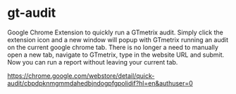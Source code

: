 # gt-audit
Google Chrome Extension to quickly run a GTmetrix audit. Simply click the extension icon and a new window will popup with GTmetrix running an audit on the current google chrome tab. There is no longer a need to manually open a new tab, navigate to GTmetrix, type in the website URL and submit. Now you can run a report without leaving your current tab.

https://chrome.google.com/webstore/detail/quick-audit/cbpdpknmgmmdahedbjndogpfgpolidif?hl=en&authuser=0 
